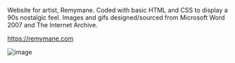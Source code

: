 Website for artist, Remymane. Coded with basic HTML and CSS to display a 90s nostalgic feel. Images and gifs designed/sourced from Microsoft Word 2007 and The Internet Archive.

https://remymane.com


![image](https://github.com/remysedlak/remymane/assets/66459507/af4ff8dd-debe-4f91-8144-bad5befb734e)
